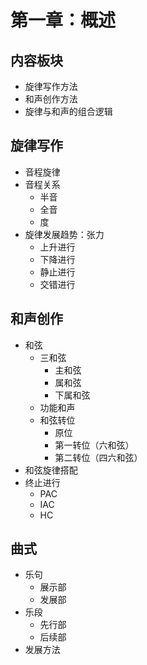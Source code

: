 # 第一章：概述

## 内容板块

- 旋律写作方法
- 和声创作方法
- 旋律与和声的组合逻辑

## 旋律写作

- 音程旋律
- 音程关系
  - 半音
  - 全音
  - 度
- 旋律发展趋势：张力
  - 上升进行
  - 下降进行
  - 静止进行
  - 交错进行

## 和声创作

- 和弦
  - 三和弦
    - 主和弦
    - 属和弦
    - 下属和弦
  - 功能和声
  - 和弦转位
    - 原位
    - 第一转位（六和弦）
    - 第二转位（四六和弦）
- 和弦旋律搭配
- 终止进行
  - PAC
  - IAC
  - HC

## 曲式

- 乐句
  - 展示部
  - 发展部
- 乐段
  - 先行部
  - 后续部
- 发展方法